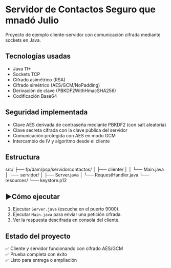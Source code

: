 # Servidor de Contactos Seguro que mnadó Julio

Proyecto de ejemplo cliente-servidor con comunicación cifrada mediante sockets en Java.

## Tecnologías usadas

- Java 11+
- Sockets TCP
- Cifrado asimétrico (RSA)
- Cifrado simétrico (AES/GCM/NoPadding)
- Derivación de clave (PBKDF2WithHmacSHA256)
- Codificación Base64

## Seguridad implementada

- Clave AES derivada de contraseña mediante PBKDF2 (con salt aleatoria)
- Clave secreta cifrada con la clave pública del servidor
- Comunicación protegida con AES en modo GCM
- Intercambio de IV y algoritmo desde el cliente

## Estructura

src/ ├── fp/dam/psp/servidorcontactos/ │ ├── cliente/ │ │ └── Main.java │ └── servidor/ │ ├── Server.java │ └── RequestHandler.java └── resources/ └── keystore.p12


## ▶Cómo ejecutar

1. Ejecutar `Server.java` (escucha en el puerto 9000).
2. Ejecutar `Main.java` para enviar una petición cifrada.
3. Ver la respuesta descifrada en consola del cliente.

## Estado del proyecto

✅ Cliente y servidor funcionando con cifrado AES/GCM  
✅ Prueba completa con éxito  
✅ Listo para entrega o ampliación


